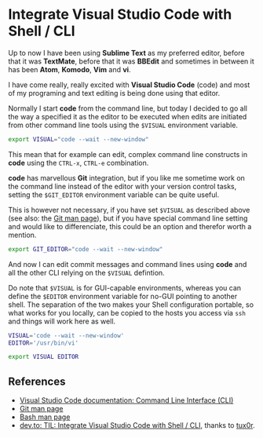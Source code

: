 # Integrate Visual Studio Code with Shell / CLI

Up to now I have been using **Sublime Text** as my preferred editor, before that it was **TextMate**, before that it was **BBEdit** and sometimes in between it has been **Atom**, **Komodo**, **Vim** and **vi**.

I have come really, really excited with **Visual Studio Code** (code) and most of my programing and text editing is being done using that editor.

Normally I start **code** from the command line, but today I decided to go all the way a specified
it as the editor to be executed when edits are initiated from other command line tools using the
`$VISUAL` environment variable.

```bash
export VISUAL="code --wait --new-window"
```

This mean that for example can edit, complex command line constructs in **code** using the `CTRL-x`,
`CTRL-e` combination.

**code** has marvellous **Git** integration, but if you like me sometime work on the command line instead of the editor with your version control tasks, setting the `$GIT_EDITOR` environment variable can be quite useful.

This is however not necessary, if you have set `$VISUAL` as described above (see also: the [Git man page][git man page]), but if you have special command line setting and would like to differenciate, this could be an option and therefor worth a mention.

```bash
export GIT_EDITOR="code --wait --new-window"
```

And now I can edit commit messages and command lines using **code** and all the other CLI relying on the `$VISUAL` defintion.

Do note that `$VISUAL` is for GUI-capable environments, whereas you can define the `$EDITOR`
environment variable for no-GUI pointing to another shell. The separation of the two makes your
Shell configuration portable, so what works for you locally, can be copied to the hosts you access via `ssh` and things will work here as well.

```bash
VISUAL='code --wait --new-window'
EDITOR='/usr/bin/vi'

export VISUAL EDITOR
```

## References

- [Visual Studio Code documentation: Command Line Interface (CLI)][code cli doc]
- [Git man page][git man page]
- [Bash man page][bash man page]
- [dev.to: TIL: Integrate Visual Studio Code with Shell / CLI](https://dev.to/jonasbn/til-integrate-visual-studio-code-with-shell--cli-2l1l), thanks to [tux0r](https://dev.to/tux0r).

[git man page]: https://git-scm.com/docs/git#git-codeGITEDITORcode

[bash man page]: https://linux.die.net/man/1/bash

[code cli doc]: https://code.visualstudio.com/docs/editor/command-line
